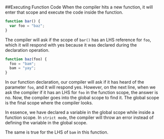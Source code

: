 ##Executing Function Code
When the compiler hits a new function, it will enter that scope and execute the code inside the function. 
```javascript
function bar() {
  var foo = "baz";
}
```
The compiler will ask if the scope of `bar()` has an LHS reference for `foo`, which it will respond with yes because it was declared during the declaration operation.

```javascript
function baz(foo) {
  foo = "bam";
  bam = "yay";
}
```
In our function declaration, our compiler will ask if it has heard of the parameter `foo`, and it will respond yes. However, on the next line, when we ask the compiler if it has an LHS for `foo` in the function scope, the answer is no. Now, the compiler goes into the global scope to find it. The global scope is the final scope where the compiler looks.

In essence, we have declared a variable in the global scope while inside a function scope. In `strict mode`, the compiler will throw an error instead of defining the variable in the global scope.

The same is true for the LHS of `bam` in this function.

